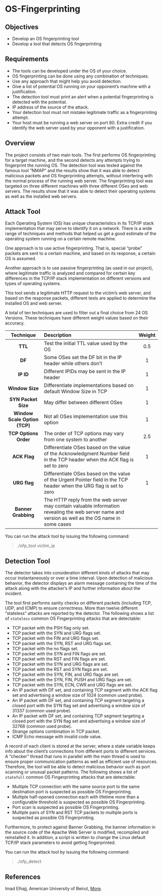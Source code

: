 OS-Fingerprinting
=================

Objectives
----------
* Develop an OS fingerprinting tool
* Develop a tool that detects OS fingerprinting

Requirements
------------
* The tools can be developed under the OS of your choice.
* OS fingerprinting can be done using any combination of techniques.
* Use any approach that might help you avoid detection.
* Give a list of potential OS running on your opponent’s machine with a justification.
* The detection tool must print an alert when a potential fingerprinting is detected with the potential.
* IP address of the source of the attack.
* Your detection tool must not mistake legitimate traffic as a fingerprinting attempt.
* Your host must be running a web server on port 80. Extra credit if you identify the web server used by your opponent with a justification.

Overview
--------
The project consists of two main tools. The first performs OS fingerprinting for a target machine, and the second detects any attempts trying to fingerprint the running OS. The detection tool was tested against the famous tool “NMAP” and the results show that it was able to detect malicious packets and OS fingerprinting attempts, without interfering with the normal process of the running web server. The fingerprinting tool was targeted on three different machines with three different OSes and web servers. The results show that it was able to detect their operating systems as well as the installed web servers.

Attack Tool
-----------
Each Operating System (OS) has unique characteristics in its TCP/IP stack implementation that may serve to identify it on a network. There is a wide range of techniques and methods that helped us get a good estimate of the operating system running on a certain remote machine.

One approach is to use active fingerprinting. That is, special “probe” packets are sent to a certain machine, and based on its response, a certain OS is assumed.

Another approach is to use passive fingerprinting (as used in our project), where legitimate traffic is analyzed and compared for certain key differences in the TCP/IP stack implementation on different versions and types of operating systems.

This tool sends a legitimate HTTP request to the victim’s web server, and based on the response packets, different tests are applied to determine the installed OS and web server.

A total of ten techniques are used to filter out a final choice from 24 OS Versions. These techniques have different weight values based on their accuracy.

Technique | Description | Weight
:---: | :--- | :---:
**TTL** | Test the initial TTL value used by the OS | 0.5
**DF** | Some OSes set the DF bit in the IP header while others don’t | 1
**IP ID** | Different IPIDs may be sent in the IP header | 1
**Window Size** | Differentiate implementations based on default Window Size in TCP | 1
**SYN Packet Size** | May differ between different OSes | 1
**Window Scale Option (TCP)** | Not all OSes implementation use this option | 1
**TCP Options Order** | The order of TCP options may vary from one system to another | 2.5
**ACK Flag** | Differentiate OSes based on the value of the Acknowledgment Number field in the TCP header when the ACK flag is set to zero | 1
**URG flag** | Differentiate OSes based on the value of the Urgent Pointer field in the TCP header when the URG flag is set to zero | 1
**Banner Grabbing** | The HTTP reply from the web server may contain valuable information revealing the web server name and version as well as the OS name in some cases |

You can run the attack tool by issuing the following command:

> ./ofp_tool victim_ip

Detection Tool
--------------
The detector takes into consideration different kinds of attacks that may occur instantaneously or over a time interval. Upon detection of malicious behavior, the detector displays an alarm message containing the time of the attack along with the attacker’s IP and further information about the incident.

The tool first performs sanity checks on different packets (including TCP, UDP, and ICMP) to ensure correctness. More than twelve different “stateless” attacks are reported by the detector. The following shows a list of `stateless` common OS Fingerprinting attacks that are detectable:

* TCP packet with the PSH flag only set.
* TCP packet with the SYN and URG flags set.
* TCP packet with the FIN and URG flags set.
* TCP packet with the SYN, RST and URG flags set.
* TCP packet with the no flags set.
* TCP packet with the SYN and FIN flags are set.
* TCP packet with the RST and FIN flags are set.
* TCP packet with the SYN and URG flags are set.
* TCP packet with the RST and SYN flags are set.
* TCP packet with the SYN, FIN, and URG flags are set.
* TCP packet with the SYN, FIN, PUSH and URG flags are set.
* TCP packet with the SYN, ECN, CWR and URG flags are set.
* An IP packet with DF set, and containing TCP segment with the ACK flag set and advertising a window size of 1024 (common used probe).
* An IP packet with DF set, and containing TCP segment targeting a closed port with the SYN flag set and advertising a window size of 31337 (common used probe).
* An IP packet with DF set, and containing TCP segment targeting a closed port with the SYN flag set and advertising a window size of 32768 (common used probe).
* Strange options combination in TCP packet.
* ICMP Echo message with invalid code value.

A record of each client is stored at the server, where a state variable keeps info about the client’s connections from different ports to different services. A “checker” thread that runs in parallel with the main thread is used to ensure proper communication patterns as well as efficient use of resources. Therefore, the tool will be able to detect malicious behavior such as port scanning or unusual packet patterns. The following shows a list of `statefull` common OS Fingerprinting attacks that are detectable:

* Multiple TCP connection with the same source port to the same destination port is suspected as possible OS Fingerprinting.
* Multiple half-opened connection each with lifetime more than a configurable threshold is suspected as possible OS Fingerprinting.
* Port scan is suspected as possible OS Fingerprinting.
* Multiple pairs of SYN and RST TCP packets to multiple ports is suspected as possible OS Fingerprinting.

Furthermore, to protect against Banner Grabbing, the banner information in the source code of the Apache Web Server is modified, recompiled and reinstalled it. In addition, a script is written to change the Linux default TCP/IP stack parameters to avoid getting fingerprinted.

You can run the attack tool by issuing the following command:

> ./ofp_detect

References
----------
Imad Elhajj, American University of Beirut, <a href="http://staff.aub.edu.lb/~ie05/" target="_new">More</a>.
